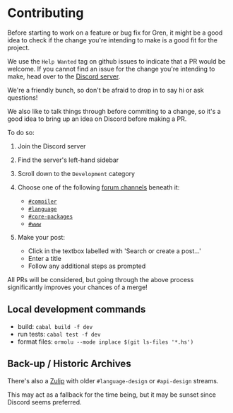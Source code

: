 # Contributing

Before starting to work on a feature or bug fix for Gren, it might be a good idea
to check if the change you're intending to make is a good fit for the project.

We use the `Help Wanted` tag on github issues to indicate that a PR would be
welcome. If you cannot find an issue for the change you're intending to make,
head over to the [Discord server](https://discord.gg/Chb9YB9Vmh).

We're a friendly bunch, so don't be afraid to drop in to say hi or ask questions!

We also like to talk things through before commiting to a change, so it's a good
idea to bring up an idea on Discord before making a PR.

[forum-channel-what]: https://support.discord.com/hc/en-us/articles/6208479917079-Forum-Channels-FAQ#h_01G69FJQWTWN88HFEHK7Z6X79N

To do so:

1. Join the Discord server
2. Find the server's left-hand sidebar
3. Scroll down to the `Development` category
4. Choose one of the following [forum channels][forum-channel-what] beneath it:

   * [`#compiler`](https://discord.com/channels/1250584603085766677/1250591099681247332)
   * [`#language`](https://discord.com/channels/1250584603085766677/1250591320335188099)
   * [`#core-packages`](https://discord.com/channels/1250584603085766677/1250591260159377490)
   * [`#www`](https://discord.com/channels/1250584603085766677/1250592392646492283)

5. Make your post:

   * Click in the textbox labelled with 'Search or create a post...'
   * Enter a title
   * Follow any additional steps as prompted


All PRs will be considered, but going through the above process significantly
improves your chances of a merge!

## Local development commands

- build: `cabal build -f dev`
- run tests: `cabal test -f dev`
- format files: `ormolu --mode inplace $(git ls-files '*.hs')`

## Back-up / Historic Archives

There's also a [Zulip](https://gren.zulipchat.com) with older
`#language-design` or `#api-design` streams.

This may act as a fallback for the time being, but it may be
sunset since Discord seems preferred.

